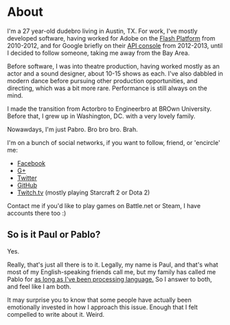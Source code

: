 # About

I'm a 27 year-old dudebro living in Austin, TX. For work, I've mostly developed
software, having worked for Adobe on the [Flash Platform][2] from 2010-2012, and
for Google briefly on their [API console][3] from 2012-2013, until I decided to
follow someone, taking me away from the Bay Area.

Before software, I was into theatre production, having worked mostly as an actor
and a sound designer, about 10-15 shows as each. I've also dabbled in modern
dance before pursuing other production opportunities, and directing, which was
a bit more rare. Performance is still always on the mind.

I made the transition from Actorbro to Engineerbro at BROwn University. Before
that, I grew up in Washington, DC. with a very lovely family.

Nowawdays, I'm just Pabro. Bro bro bro. Brah.

I'm on a bunch of social networks, if you want to follow, friend, or 'encircle'
me:

* [Facebook](https://www.facebook.com)
* [G+](https://plus.google.com/105384565409386633298)
* [Twitter](https://www.twitter.com/SrPablo)
* [GitHub](https://www.github.com/paul-meier)
* [Twitch.tv](https://www.twitch.tv/sicp) (mostly playing Starcraft 2 or Dota 2)

Contact me if you'd like to play games on Battle.net or Steam, I have accounts
there too :)

## So is it Paul or Pablo?

Yes.

Really, that's just all there is to it. Legally, my name is Paul, and that's
what most of my English-speaking friends call me, but my family has called
me Pablo for [as long as I've been processing language.][1] So I answer to
both, and feel like I am both.

It may surprise you to know that some people have actually been emotionally
invested in how I approach this issue. Enough that I felt compelled to write
about it. Weird.

   [1]: http://www.qwantz.com/index.php?comic=2479
   [2]: http://www.adobe.com/flash
   [3]: http://code.google.com/apis/console
